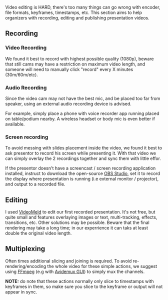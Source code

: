 Video editing is HARD, there's too many things can go wrong with encoder, file formats, keyframes, timestamps, etc.
This section aims to help organizers with recording, editing and publishing presentation videos.

## Recording

### Video Recording

We found it best to record with highest possible quality (1080p), beware that still cams may have a restriction on maximum video length, and someone will need to manually click "record" every X minutes (30m/60m/etc).

### Audio Recording

Since the video cam may not have the best mic, and be placed too far from speaker, using an external audio recording device is advised. 

For example, simply place a phone with voice recorder app running placed on table/podium nearby. A wireless headset or body mic is even better if available.

### Screen recording

To avoid messing with slides placement inside the video, we found it best to ask presentor to record his screen while presenting it. With that video we can simply overlay the 2 recordings together and sync them with little effor.

If the presentor doesn't have a screencast / screen recording application installed, instruct to download the open-source [OBS Studio][2], set it to record the display where presentation is running (i.e external monitor / projector), and output to a  recorded file.

## Editing

I used [VideoMeld][1] to edit our first recorded presentation. It's not free, but quite small and features overlaying images or text, multi-tracking, effects, transitions, etc. Other solutions may be possible. Beware that the final rendering may take a long time; in our experrience it can taks at least double the original video length.

## Multiplexing

Often times additional slicing and joining is required. To avoid re-rendering/encoding the whole video for these simple actions, we suggest using [FFmpeg][3] (e.g with [Avidemux GUI][4]) to simply mux the channels.

**NOTE:** do note that these actions normally only slice to timestamps with keyframes in them, so make sure you slice to the keyframe or output will not appear in sync.

[1]: http://videomeld.com/
[2]: https://obsproject.com/
[3]: https://ffmpeg.org/
[4]: http://avidemux.sourceforge.net/download.html
